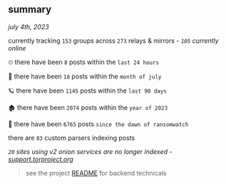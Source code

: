 
## summary
_july 4th, 2023_

currently tracking `153` groups across `273` relays & mirrors - _`105` currently online_

⏲ there have been `8` posts within the `last 24 hours`

🦈 there have been `18` posts within the `month of july`

🪐 there have been `1145` posts within the `last 90 days`

🏚 there have been `2074` posts within the `year of 2023`

🦕 there have been `6765` posts `since the dawn of ransomwatch`

there are `83` custom parsers indexing posts

_`20` sites using v2 onion services are no longer indexed - [support.torproject.org](https://support.torproject.org/onionservices/v2-deprecation/)_

> see the project [README](https://github.com/joshhighet/ransomwatch#ransomwatch--) for backend technicals
